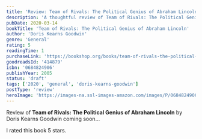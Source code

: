 ```yaml
---
title: 'Review: Team of Rivals: The Political Genius of Abraham Lincoln'
description: 'A thoughtful review of Team of Rivals: The Political Genius of Abraham Lincoln by Doris Kearns Goodwin'
pubDate: 2020-03-14
bookTitle: 'Team of Rivals: The Political Genius of Abraham Lincoln'
author: 'Doris Kearns Goodwin'
genre: 'General'
rating: 5
readingTime: 1
purchaseLink: 'https://bookshop.org/books/team-of-rivals-the-political-genius-of-abraham-lincoln/9780684824901'
goodreadsId: '414879'
isbn: '0684824906'
publishYear: 2005
status: 'draft'
tags: ['2020', 'general', 'doris-kearns-goodwin']
postType: 'review'
heroImage: 'https://images-na.ssl-images-amazon.com/images/P/0684824906.01.L.jpg'
---
```


Review of **Team of Rivals: The Political Genius of Abraham Lincoln** by Doris Kearns Goodwin coming soon...

I rated this book 5 stars.